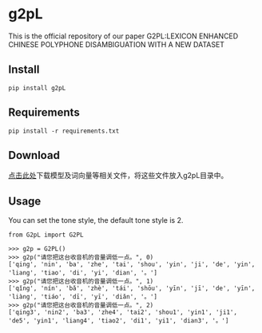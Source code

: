 # g2pL
This is the official repository of our paper G2PL:LEXICON ENHANCED CHINESE POLYPHONE DISAMBIGUATION WITH A NEW
DATASET

## Install
```
pip install g2pL
```

## Requirements
```
pip install -r requirements.txt
```

## Download
[点击此处](https://github.com/whzikaros/g2pL/releases/tag/v0.0.1)下载模型及词向量等相关文件，将这些文件放入g2pL目录中。

## Usage
You can set the tone style, the default tone style is 2.
```
from G2pL import G2PL

>>> g2p = G2PL()
>>> g2p("请您把这台收音机的音量调低一点。", 0)
['qing', 'nin', 'ba', 'zhe', 'tai', 'shou', 'yin', 'ji', 'de', 'yin', 'liang', 'tiao', 'di', 'yi', 'dian', '。']
>>> g2p("请您把这台收音机的音量调低一点。", 1)
['qǐng', 'nín', 'bǎ', 'zhè', 'tái', 'shōu', 'yīn', 'jī', 'de', 'yīn', 'liàng', 'tiáo', 'dī', 'yī', 'diǎn', '。']
>>> g2p("请您把这台收音机的音量调低一点。", 2)
['qing3', 'nin2', 'ba3', 'zhe4', 'tai2', 'shou1', 'yin1', 'ji1', 'de5', 'yin1', 'liang4', 'tiao2', 'di1', 'yi1', 'dian3', '。']

```
